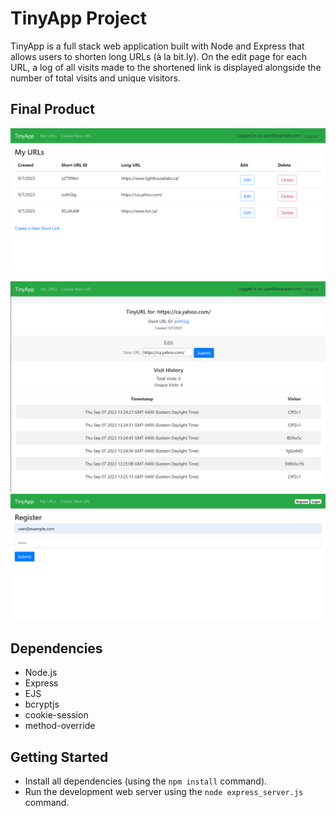 # TinyApp Project

TinyApp is a full stack web application built with Node and Express that allows users to shorten long URLs (à la bit.ly). On the edit page for each URL, a log of all visits made to the shortened link is displayed alongside the number of total visits and unique visitors.


## Final Product

!["Screenshot of URLs page"](./docs/urls-page.png)
!["Screenshot of edit page"](./docs/urls-edit-page.png)
!["Screenshot of register page"](./docs/urls-register.png)

## Dependencies

- Node.js
- Express
- EJS
- bcryptjs
- cookie-session
- method-override

## Getting Started

- Install all dependencies (using the `npm install` command).
- Run the development web server using the `node express_server.js` command.
